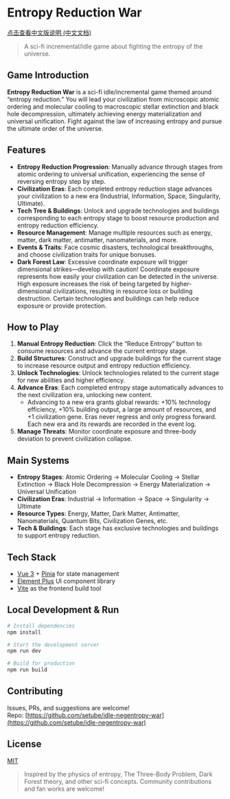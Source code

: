 # Entropy Reduction War

[点击查看中文版说明 (中文文档)](./README.zh-CN.md)

> A sci-fi incremental/idle game about fighting the entropy of the universe.

## Game Introduction

**Entropy Reduction War** is a sci-fi idle/incremental game themed around “entropy reduction.” You will lead your civilization from microscopic atomic ordering and molecular cooling to macroscopic stellar extinction and black hole decompression, ultimately achieving energy materialization and universal unification. Fight against the law of increasing entropy and pursue the ultimate order of the universe.

## Features

- **Entropy Reduction Progression**: Manually advance through stages from atomic ordering to universal unification, experiencing the sense of reversing entropy step by step.
- **Civilization Eras**: Each completed entropy reduction stage advances your civilization to a new era (Industrial, Information, Space, Singularity, Ultimate).
- **Tech Tree & Buildings**: Unlock and upgrade technologies and buildings corresponding to each entropy stage to boost resource production and entropy reduction efficiency.
- **Resource Management**: Manage multiple resources such as energy, matter, dark matter, antimatter, nanomaterials, and more.
- **Events & Traits**: Face cosmic disasters, technological breakthroughs, and choose civilization traits for unique bonuses.
- **Dark Forest Law**: Excessive coordinate exposure will trigger dimensional strikes—develop with caution! Coordinate exposure represents how easily your civilization can be detected in the universe. High exposure increases the risk of being targeted by higher-dimensional civilizations, resulting in resource loss or building destruction. Certain technologies and buildings can help reduce exposure or provide protection.

## How to Play

1. **Manual Entropy Reduction**: Click the “Reduce Entropy” button to consume resources and advance the current entropy stage.
2. **Build Structures**: Construct and upgrade buildings for the current stage to increase resource output and entropy reduction efficiency.
3. **Unlock Technologies**: Unlock technologies related to the current stage for new abilities and higher efficiency.
4. **Advance Eras**: Each completed entropy stage automatically advances to the next civilization era, unlocking new content.
   - Advancing to a new era grants global rewards: +10% technology efficiency, +10% building output, a large amount of resources, and +1 civilization gene. Eras never regress and only progress forward. Each new era and its rewards are recorded in the event log.
5. **Manage Threats**: Monitor coordinate exposure and three-body deviation to prevent civilization collapse.

## Main Systems

- **Entropy Stages**: Atomic Ordering → Molecular Cooling → Stellar Extinction → Black Hole Decompression → Energy Materialization → Universal Unification
- **Civilization Eras**: Industrial → Information → Space → Singularity → Ultimate
- **Resource Types**: Energy, Matter, Dark Matter, Antimatter, Nanomaterials, Quantum Bits, Civilization Genes, etc.
- **Tech & Buildings**: Each stage has exclusive technologies and buildings to support entropy reduction.

## Tech Stack

- [Vue 3](https://vuejs.org/) + [Pinia](https://pinia.vuejs.org/) for state management
- [Element Plus](https://element-plus.org/) UI component library
- [Vite](https://vitejs.dev/) as the frontend build tool

## Local Development & Run

```bash
# Install dependencies
npm install

# Start the development server
npm run dev

# Build for production
npm run build
```

## Contributing

Issues, PRs, and suggestions are welcome!  
Repo: [https://github.com/setube/idle-negentropy-war](https://github.com/setube/idle-negentropy-war)

## License

[MIT](LICENSE)

> Inspired by the physics of entropy, The Three-Body Problem, Dark Forest theory, and other sci-fi concepts. Community contributions and fan works are welcome!
